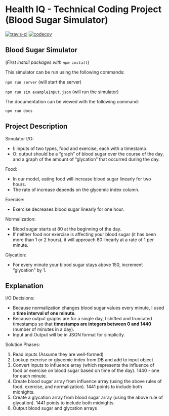 # Health IQ - Technical Coding Project (Blood Sugar Simulator)


[![travis-ci](https://api.travis-ci.org/shanemileham/healthiq-project.svg?branch=master)](https://travis-ci.org/shanemileham/healthiq-project)
[![codecov](https://codecov.io/gh/shanemileham/healthiq-project/branch/master/graph/badge.svg)](https://codecov.io/gh/shanemileham/healthiq-project)

## Blood Sugar Simulator

(_First install packages with `npm install`_)

This simulator can be run using the following commands:

`npm run server` (will start the server)

`npm run sim exampleInput.json` (will run the simulator)

The documentation can be viewed with the following command:

`npm run docs`

## Project Description

Simulator I/O:
- I: inputs of two types, food and exercise, each with a timestamp.  
- O: output should be a “graph” of blood sugar over the course of the day, and
   a graph of the amount of “glycation” that occurred during the day.  

Food:
- In our model, eating food will increase blood sugar linearly for two hours.  
- The rate of increase depends on the glycemic index column.

Exercise:
- Exercise decreases blood sugar linearly for one hour.

Normalization:
- Blood sugar starts at 80 at the beginning of the day.
- If neither food nor exercise is affecting your blood sugar
(it has been more than 1 or 2 hours),
it will approach 80 linearly at a rate of 1 per minute.

Glycation:
- For every minute your blood sugar stays above 150, increment “glycation” by 1.


## Explanation

I/O Decisions:
- Because normalization changes blood sugar values every minute, I used a **time
interval of one minute**.
- Because output graphs are for a single day, I shifted and truncated timestamps
so that **timestamps are integers between 0 and 1440**
(number of minutes in a day).
- Input and Output will be in JSON format for simplicity.

Solution Phases:
1. Read inputs (Assume they are well-formed)
2. Lookup exercise or glycemic index from DB and add to input object
3. Convert inputs to influence array (which represents the influence of food or
  exercise on blood sugar based on time of the day). 1440 - one for each minute.
4. Create blood sugar array from influence array (using the above rules of food,
  exercise, and normalization). 1441 points to include both midnights.
5. Create a glycation array from blood sugar array (using the above rule of
  glycation). 1441 points to include both midnights.
6. Output blood sugar and glycation arrays
